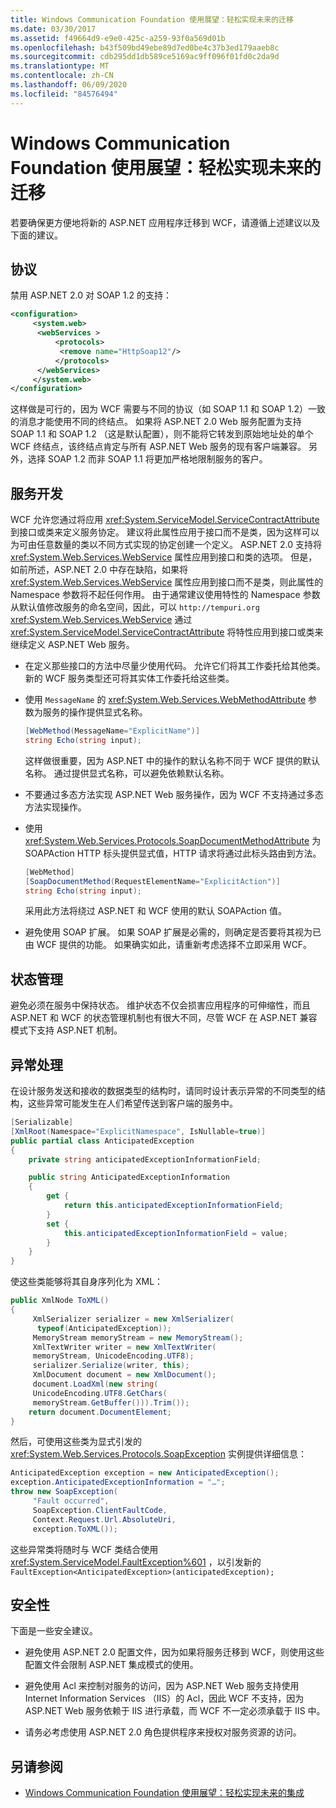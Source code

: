 ```yaml
---
title: Windows Communication Foundation 使用展望：轻松实现未来的迁移
ms.date: 03/30/2017
ms.assetid: f49664d9-e9e0-425c-a259-93f0a569d01b
ms.openlocfilehash: b43f509bd49ebe89d7ed0be4c37b3ed179aaeb8c
ms.sourcegitcommit: cdb295dd1db589ce5169ac9ff096f01fd0c2da9d
ms.translationtype: MT
ms.contentlocale: zh-CN
ms.lasthandoff: 06/09/2020
ms.locfileid: "84576494"
---
```

# <a name="anticipating-adopting-the-windows-communication-foundation-easing-future-migration"></a>Windows Communication Foundation 使用展望：轻松实现未来的迁移
若要确保更方便地将新的 ASP.NET 应用程序迁移到 WCF，请遵循上述建议以及下面的建议。  
  
## <a name="protocols"></a>协议  
 禁用 ASP.NET 2.0 对 SOAP 1.2 的支持：  
  
```xml  
<configuration>  
     <system.web>  
      <webServices >  
          <protocols>  
           <remove name="HttpSoap12"/>  
          </protocols>
      </webServices>  
     </system.web>
</configuration>  
```  
  
 这样做是可行的，因为 WCF 需要与不同的协议（如 SOAP 1.1 和 SOAP 1.2）一致的消息才能使用不同的终结点。 如果将 ASP.NET 2.0 Web 服务配置为支持 SOAP 1.1 和 SOAP 1.2 （这是默认配置），则不能将它转发到原始地址处的单个 WCF 终结点，该终结点肯定与所有 ASP.NET Web 服务的现有客户端兼容。 另外，选择 SOAP 1.2 而非 SOAP 1.1 将更加严格地限制服务的客户。  
  
## <a name="service-development"></a>服务开发  
 WCF 允许您通过将应用 <xref:System.ServiceModel.ServiceContractAttribute> 到接口或类来定义服务协定。 建议将此属性应用于接口而不是类，因为这样可以为可由任意数量的类以不同方式实现的协定创建一个定义。 ASP.NET 2.0 支持将 <xref:System.Web.Services.WebService> 属性应用到接口和类的选项。 但是，如前所述，ASP.NET 2.0 中存在缺陷，如果将 <xref:System.Web.Services.WebService> 属性应用到接口而不是类，则此属性的 Namespace 参数将不起任何作用。 由于通常建议使用特性的 Namespace 参数从默认值修改服务的命名空间，因此，可以 `http://tempuri.org` <xref:System.Web.Services.WebService> 通过 <xref:System.ServiceModel.ServiceContractAttribute> 将特性应用到接口或类来继续定义 ASP.NET Web 服务。  
  
- 在定义那些接口的方法中尽量少使用代码。 允许它们将其工作委托给其他类。 新的 WCF 服务类型还可将其实体工作委托给这些类。  
  
- 使用 `MessageName` 的 <xref:System.Web.Services.WebMethodAttribute> 参数为服务的操作提供显式名称。  
  
    ```csharp  
    [WebMethod(MessageName="ExplicitName")]  
    string Echo(string input);  
    ```  
  
     这样做很重要，因为 ASP.NET 中的操作的默认名称不同于 WCF 提供的默认名称。 通过提供显式名称，可以避免依赖默认名称。  
  
- 不要通过多态方法实现 ASP.NET Web 服务操作，因为 WCF 不支持通过多态方法实现操作。  
  
- 使用 <xref:System.Web.Services.Protocols.SoapDocumentMethodAttribute> 为 SOAPAction HTTP 标头提供显式值，HTTP 请求将通过此标头路由到方法。  
  
    ```csharp  
    [WebMethod]  
    [SoapDocumentMethod(RequestElementName="ExplicitAction")]  
    string Echo(string input);  
    ```  
  
     采用此方法将绕过 ASP.NET 和 WCF 使用的默认 SOAPAction 值。  
  
- 避免使用 SOAP 扩展。 如果 SOAP 扩展是必需的，则确定是否要将其视为已由 WCF 提供的功能。 如果确实如此，请重新考虑选择不立即采用 WCF。  
  
## <a name="state-management"></a>状态管理  
 避免必须在服务中保持状态。 维护状态不仅会损害应用程序的可伸缩性，而且 ASP.NET 和 WCF 的状态管理机制也有很大不同，尽管 WCF 在 ASP.NET 兼容模式下支持 ASP.NET 机制。  
  
## <a name="exception-handling"></a>异常处理  
 在设计服务发送和接收的数据类型的结构时，请同时设计表示异常的不同类型的结构，这些异常可能发生在人们希望传送到客户端的服务中。  
  
```csharp  
[Serializable]  
[XmlRoot(Namespace="ExplicitNamespace", IsNullable=true)]  
public partial class AnticipatedException
{
    private string anticipatedExceptionInformationField;  

    public string AnticipatedExceptionInformation
    {  
        get {
            return this.anticipatedExceptionInformationField;  
        }  
        set {  
            this.anticipatedExceptionInformationField = value;  
        }  
    }  
}  
```  
  
 使这些类能够将其自身序列化为 XML：  
  
```csharp  
public XmlNode ToXML()  
{  
     XmlSerializer serializer = new XmlSerializer(  
      typeof(AnticipatedException));  
     MemoryStream memoryStream = new MemoryStream();  
     XmlTextWriter writer = new XmlTextWriter(  
     memoryStream, UnicodeEncoding.UTF8);  
     serializer.Serialize(writer, this);  
     XmlDocument document = new XmlDocument();  
     document.LoadXml(new string(  
     UnicodeEncoding.UTF8.GetChars(  
     memoryStream.GetBuffer())).Trim());  
    return document.DocumentElement;  
}  
```  
  
 然后，可使用这些类为显式引发的 <xref:System.Web.Services.Protocols.SoapException> 实例提供详细信息：  
  
```csharp  
AnticipatedException exception = new AnticipatedException();  
exception.AnticipatedExceptionInformation = "…";  
throw new SoapException(  
     "Fault occurred",  
     SoapException.ClientFaultCode,  
     Context.Request.Url.AbsoluteUri,  
     exception.ToXML());  
```  
  
 这些异常类将随时与 WCF 类结合使用 <xref:System.ServiceModel.FaultException%601> ，以引发新的`FaultException<AnticipatedException>(anticipatedException);`  
  
## <a name="security"></a>安全性  
 下面是一些安全建议。  
  
- 避免使用 ASP.NET 2.0 配置文件，因为如果将服务迁移到 WCF，则使用这些配置文件会限制 ASP.NET 集成模式的使用。  
  
- 避免使用 Acl 来控制对服务的访问，因为 ASP.NET Web 服务支持使用 Internet Information Services （IIS）的 Acl，因此 WCF 不支持，因为 ASP.NET Web 服务依赖于 IIS 进行承载，而 WCF 不一定必须承载于 IIS 中。  
  
- 请务必考虑使用 ASP.NET 2.0 角色提供程序来授权对服务资源的访问。  
  
## <a name="see-also"></a>另请参阅

- [Windows Communication Foundation 使用展望：轻松实现未来的集成](anticipating-adopting-the-wcf-easing-future-integration.md)
